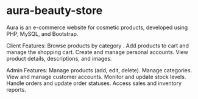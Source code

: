 # aura-beauty-store
Aura is an e-commerce website for cosmetic products, developed using PHP, MySQL, and Bootstrap.

Client Features:
  Browse products by category .
  Add products to cart and manage the shopping cart.
  Create and manage personal accounts.
  View product details, descriptions, and images.

Admin Features:
  Manage products (add, edit, delete).
  Manage categories.
  View and manage customer accounts.
  Monitor and update stock levels.
  Handle orders and update order statuses.
  Access sales and inventory reports.
